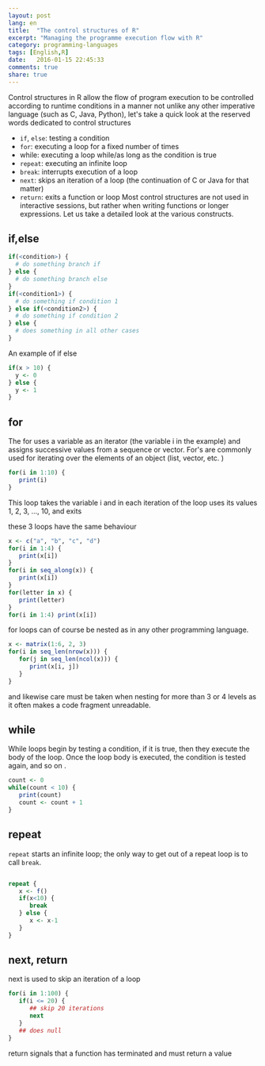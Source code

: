 ```yaml
---
layout: post
lang: en
title:  "The control structures of R"
excerpt: "Managing the programme execution flow with R"
category: programming-languages
tags: [English,R]
date:   2016-01-15 22:45:33
comments: true
share: true
---
```


Control structures in R allow the flow of program execution to be controlled according to runtime conditions in a manner not unlike any other imperative language (such as C, Java, Python), let's take a quick look at the reserved words dedicated to control structures

* `if`, `else`: testing a condition
* `for`: executing a loop for a fixed number of times
* while: executing a loop while/as long as the condition is true
* `repeat`: executing an infinite loop
* `break`: interrupts execution of a loop
* `next`: skips an iteration of a loop (the continuation of C or Java for that matter)
* `return`: exits a function or loop
Most control structures are not used in interactive sessions, but rather when writing functions or
longer expressions. Let us take a detailed look at the various constructs.
## if,else

```r
if(<condition>) { 
  # do something branch if
} else {
  # do something branch else
}
if(<condition1>) {
  # do something if condition 1
} else if(<condition2>) {
  # do something if condition 2
} else {
  # does something in all other cases
}
```

An example of if else

```r
if(x > 10) {
  y <- 0
} else {
  y <- 1
}
```

## for
The for uses a variable as an iterator (the variable i in the example) and assigns successive values from a sequence or vector. 
For's are commonly used for iterating over the elements of an object (list, vector, etc. )

```r
for(i in 1:10) {
   print(i)
}
```

This loop takes the variable i and in each iteration of the loop uses its values 1, 2, 3, ..., 10, and exits

these 3 loops have the same behaviour

```r
x <- c("a", "b", "c", "d")
for(i in 1:4) {
   print(x[i])
}
for(i in seq_along(x)) {
   print(x[i])
}
for(letter in x) {
   print(letter)
}
for(i in 1:4) print(x[i])
```
for loops can of course be nested as in any other programming language.

```r
x <- matrix(1:6, 2, 3)
for(i in seq_len(nrow(x))) {
   for(j in seq_len(ncol(x))) {
      print(x[i, j])
   }
}
```

and likewise care must be taken when nesting for more than 3 or 4 levels as it often makes a code fragment unreadable.

## while

While loops begin by testing a condition, if it is true, then they execute the body of the loop. Once the loop body is executed, the condition is tested again, and so on .

```r
count <- 0
while(count < 10) {
   print(count)
   count <- count + 1
}
```


## repeat

`repeat` starts an infinite loop; the only way to get out of a repeat loop is to call `break`.

```r

repeat {
   x <- f()
   if(x<10) {
      break
   } else {
      x <- x-1
   }
}
```

## next, return
next is used to skip an iteration of a loop

```r
for(i in 1:100) {
   if(i <= 20) {
      ## skip 20 iterations
      next
   }
   ## does null
}
```

return signals that a function has terminated and must return a value
